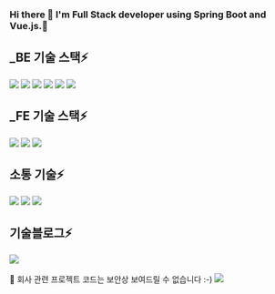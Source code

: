 ### Hi there 👋 I'm Full Stack developer using  Spring Boot and Vue.js.🚀

## _BE 기술 스택⚡
<img src="https://img.shields.io/badge/springboot-6DB33F?style=for-the-badge&logo=springboot&logoColor=white"> <img src="https://img.shields.io/badge/mariadb-003545?style=for-the-badge&logo=mariadb&logoColor=white"> <img src="https://img.shields.io/badge/JAVA-A9225C?style=for-the-badge&logo=springboot&logoColor=white"> <img src="https://img.shields.io/badge/docker-2496ED?style=for-the-badge&logo=docker&logoColor=white"> <img src="https://img.shields.io/badge/mysql-4479A1?style=for-the-badge&logo=mysql&logoColor=white">
<img src="https://img.shields.io/badge/express-000000?style=for-the-badge&logo=express&logoColor=white">

## _FE 기술 스택⚡
<img src="https://img.shields.io/badge/vue.js-4FC08D?style=for-the-badge&logo=vue.js&logoColor=white"> <img src="https://img.shields.io/badge/javascript-F7DF1E?style=for-the-badge&logo=javascript&logoColor=white"> <img src="https://img.shields.io/badge/electron-47848F?style=for-the-badge&logo=electron&logoColor=white">

## 소통 기술⚡
<img src="https://img.shields.io/badge/jira-0052CC?style=for-the-badge&logo=jira&logoColor=white"> <img src="https://img.shields.io/badge/slack-4A154B?style=for-the-badge&logo=slack&logoColor=white"> <img src="https://img.shields.io/badge/github-181717?style=for-the-badge&logo=github&logoColor=white">

## 기술블로그⚡
<div>
  <a href="https://normal-gom-jelly.tistory.com" target="_blank">
    <img src="https://img.shields.io/badge/Blog-EF2D5E?style=for-the-badge&logo=love&logoColor=white">
  </a>
</div>
<br/>
💬 회사 관련 프로젝트 코드는 보안상 보여드릴 수 없습니다 :-)
<img src="https://user-images.githubusercontent.com/83711644/212611130-b12da4a1-31f8-47aa-b171-9c2501bb472b.PNG">
<!-- ![깃허브 프라이빗 내용](https://user-images.githubusercontent.com/83711644/212611130-b12da4a1-31f8-47aa-b171-9c2501bb472b.PNG) -->

<!--
**rlahfld54/rlahfld54** is a ✨ _special_ ✨ repository because its `README.md` (this file) appears on your GitHub profile.

Here are some ideas to get you started:

- 🔭 I’m currently working on ...
- 🌱 I’m currently learning ...
- 👯 I’m looking to collaborate on ...
- 🤔 I’m looking for help with ...
- 💬 Ask me about ...
- 📫 How to reach me: ...
- 😄 Pronouns: ...
- ⚡ Fun fact: ...
-->
